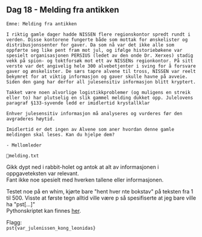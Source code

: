 ## Dag 18 - Melding fra antikken

```
Emne: Melding fra antikken

I riktig gamle dager hadde NISSEN flere regionskontor spredt rundt i verden. Disse kontorene fungerte både som mottak for ønskelister og distribusjonssenter for gaver. Da som nå var det ikke alle som oppførte seg like pent fram mot jul, og ifølge historiebøkene var spesielt organisasjonen PERSIUS (ledet av den onde Dr. Xerxes) stadig vekk på spion- og toktforsøk mot ett av NISSENs regionkontor. På sitt verste var det angivelig hele 300 alvebetjenter i sving for å forsvare gaver og ønskelister. De særs tapre alvene til tross, NISSEN var reelt bekymret for at viktig informasjon og gaver skulle havne på avveie. Siden den gang har derfor all julesensitiv informasjon blitt kryptert.

Takket være noen alvorlige logistikkproblemer (og muligens en streik eller to) har plutselig en slik gammel melding dukket opp. Julelovens paragraf §133-syvende ledd er imidlertid krystallklar

Enhver julesensitiv informasjon må analyseres og vurderes før den avgraderes høytid.

Imidlertid er det ingen av Alvene som aner hvordan denne gamle meldingen skal leses. Kan du hjelpe dem?

- Mellomleder

📎melding.txt
```

Gikk dypt ned i rabbit-holet og antok at alt av informasjonen i oppgaveteksten var relevant.\
Fant ikke noe spesielt med hverken tallene eller informasjonen.

Testet noe på en whim, kjørte bare "hent hver nte bokstav" på teksten fra 1 til 500. Visste at første tegn alltid ville være p så spesifiserte at jeg bare ville ha "pst[...]"\
Pythonskriptet kan finnes [her](everyNthCharacter.py).

Flagg:\
`pst{var_julenissen_kong_leonidas}`
